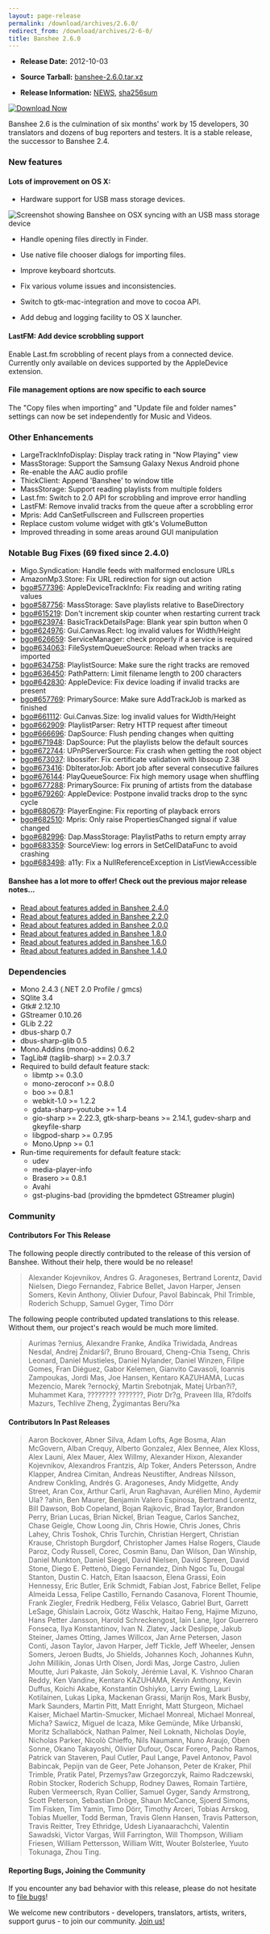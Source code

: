 ```yaml
---
layout: page-release
permalink: /download/archives/2.6.0/
redirect_from: /download/archives/2-6-0/
title: Banshee 2.6.0
---
```

	
  * **Release Date:** 2012-10-03
	
  * **Source Tarball:** [banshee-2.6.0.tar.xz](http://ftp.gnome.org/pub/GNOME/sources/banshee/2.6/banshee-2.6.0.tar.xz)
	
  * **Release Information:**
[NEWS](http://ftp.gnome.org/pub/GNOME/sources/banshee/2.6/banshee-2.6.0.news),
[sha256sum](http://ftp.gnome.org/pub/GNOME/sources/banshee/2.6/banshee-2.6.0.sha256sum)

[![Download Now](/images/download-button.png)](/download)

Banshee 2.6 is the culmination of six months' work by 15 developers, 30
translators and dozens of bug reporters and testers. It is a stable release,
the successor to Banshee 2.4.

### New features

####  Lots of improvement on OS X:

  * Hardware support for USB mass storage devices.

<div class="release-shot"><img src="/images/shots/2.6.0/osx_usb_mass_storage-700.png" alt="Screenshot showing Banshee on OSX syncing with an USB mass storage device"></div>

  * Handle opening files directly in Finder.

  * Use native file chooser dialogs for importing files.

  * Improve keyboard shortcuts.

  * Fix various volume issues and inconsistencies.

  * Switch to gtk-mac-integration and move to cocoa API.

  * Add debug and logging facility to OS X launcher.


####  LastFM: Add device scrobbling support

Enable Last.fm scrobbling of recent plays from a connected device.
Currently only available on devices supported by the AppleDevice extension.

####  File management options are now specific to each source

The "Copy files when importing" and "Update file and folder names"
settings can now be set independently for Music and Videos.


### Other Enhancements

  * LargeTrackInfoDisplay: Display track rating in "Now Playing" view
  * MassStorage: Support the Samsung Galaxy Nexus Android phone
  * Re-enable the AAC audio profile
  * ThickClient: Append 'Banshee' to window title
  * MassStorage: Support reading playlists from multiple folders
  * Last.fm: Switch to 2.0 API for scrobbling and improve error handling
  * LastFM: Remove invalid tracks from the queue after a scrobbling error
  * Mpris: Add CanSetFullscreen and Fullscreen properties
  * Replace custom volume widget with gtk's VolumeButton
  * Improved threading in some areas around GUI manipulation

### Notable Bug Fixes (69 fixed since 2.4.0)

  * Migo.Syndication: Handle feeds with malformed enclosure URLs
  * AmazonMp3.Store: Fix URL redirection for sign out action
  * [bgo#577396](http://bugzilla.gnome.org/show_bug.cgi?id=577396): AppleDeviceTrackInfo: Fix reading and writing rating values
  * [bgo#587756](http://bugzilla.gnome.org/show_bug.cgi?id=587756): MassStorage: Save playlists relative to BaseDirectory
  * [bgo#615219](http://bugzilla.gnome.org/show_bug.cgi?id=615219): Don't increment skip counter when restarting current track
  * [bgo#623974](http://bugzilla.gnome.org/show_bug.cgi?id=623974): BasicTrackDetailsPage: Blank year spin button when 0
  * [bgo#624976](http://bugzilla.gnome.org/show_bug.cgi?id=624976): Gui.Canvas.Rect: log invalid values for Width/Height
  * [bgo#626659](http://bugzilla.gnome.org/show_bug.cgi?id=626659): ServiceManager: check properly if a service is required
  * [bgo#634063](http://bugzilla.gnome.org/show_bug.cgi?id=634063): FileSystemQueueSource: Reload when tracks are imported
  * [bgo#634758](http://bugzilla.gnome.org/show_bug.cgi?id=634758): PlaylistSource: Make sure the right tracks are removed
  * [bgo#636450](http://bugzilla.gnome.org/show_bug.cgi?id=636450): PathPattern: Limit filename length to 200 characters
  * [bgo#642830](http://bugzilla.gnome.org/show_bug.cgi?id=642830): AppleDevice: Fix device loading if invalid tracks are present
  * [bgo#657769](http://bugzilla.gnome.org/show_bug.cgi?id=657769): PrimarySource: Make sure AddTrackJob is marked as finished
  * [bgo#661112](http://bugzilla.gnome.org/show_bug.cgi?id=661112): Gui.Canvas.Size: log invalid values for Width/Height
  * [bgo#662909](http://bugzilla.gnome.org/show_bug.cgi?id=662909): PlaylistParser: Retry HTTP request after timeout
  * [bgo#666696](http://bugzilla.gnome.org/show_bug.cgi?id=666696): DapSource: Flush pending changes when quitting
  * [bgo#671948](http://bugzilla.gnome.org/show_bug.cgi?id=671948): DapSource: Put the playlists below the default sources
  * [bgo#672744](http://bugzilla.gnome.org/show_bug.cgi?id=672744): UPnPServerSource: Fix crash when getting the root object
  * [bgo#673037](http://bugzilla.gnome.org/show_bug.cgi?id=673037): libossifer: Fix certificate validation with libsoup 2.38
  * [bgo#673416](http://bugzilla.gnome.org/show_bug.cgi?id=673416): DbIteratorJob: Abort job after several consecutive failures
  * [bgo#676144](http://bugzilla.gnome.org/show_bug.cgi?id=676144): PlayQueueSource: Fix high memory usage when shuffling
  * [bgo#677288](http://bugzilla.gnome.org/show_bug.cgi?id=677288): PrimarySource: Fix pruning of artists from the database
  * [bgo#679260](http://bugzilla.gnome.org/show_bug.cgi?id=679260): AppleDevice: Postpone invalid tracks drop to the sync cycle
  * [bgo#680679](http://bugzilla.gnome.org/show_bug.cgi?id=680679): PlayerEngine: Fix reporting of playback errors
  * [bgo#682510](http://bugzilla.gnome.org/show_bug.cgi?id=682510): Mpris: Only raise PropertiesChanged signal if value changed
  * [bgo#682996](http://bugzilla.gnome.org/show_bug.cgi?id=682996): Dap.MassStorage: PlaylistPaths to return empty array
  * [bgo#683359](http://bugzilla.gnome.org/show_bug.cgi?id=683359): SourceView: log errors in SetCellDataFunc to avoid crashing
  * [bgo#683498](http://bugzilla.gnome.org/show_bug.cgi?id=683498): a11y: Fix a NullReferenceException in ListViewAccessible

#### Banshee has a lot more to offer! Check out the previous major release notes...

  * [Read about features added in Banshee 2.4.0](/download/archives/2.4.0)
  * [Read about features added in Banshee 2.2.0](/download/archives/2.2.0)
  * [Read about features added in Banshee 2.0.0](/download/archives/2.0.0)
  * [Read about features added in Banshee 1.8.0](/download/archives/1.8.0)
  * [Read about features added in Banshee 1.6.0](/download/archives/1.6.0)
  * [Read about features added in Banshee 1.4.0](/download/archives/1.4.0)

### Dependencies

  * Mono 2.4.3 (.NET 2.0 Profile / gmcs)
  * SQlite 3.4
  * Gtk# 2.12.10
  * GStreamer 0.10.26
  * GLib 2.22
  * dbus-sharp 0.7
  * dbus-sharp-glib 0.5
  * Mono.Addins (mono-addins) 0.6.2
  * TagLib# (taglib-sharp) >= 2.0.3.7
  * Required to build default feature stack:
    * libmtp >= 0.3.0
    * mono-zeroconf >= 0.8.0
    * boo >= 0.8.1
    * webkit-1.0 >= 1.2.2
    * gdata-sharp-youtube >= 1.4
    * gio-sharp >= 2.22.3, gtk-sharp-beans >= 2.14.1, gudev-sharp and gkeyfile-sharp
    * libgpod-sharp >= 0.7.95
    * Mono.Upnp >= 0.1
  * Run-time requirements for default feature stack:
    * udev
    * media-player-info
    * Brasero >= 0.8.1
    * Avahi
    * gst-plugins-bad (providing the bpmdetect GStreamer plugin)

### Community

#### Contributors For This Release

The following people directly contributed to the release of this version of Banshee. Without their help, there would be no release!

> Alexander Kojevnikov, Andres G. Aragoneses, Bertrand Lorentz,
     David Nielsen, Diego Fernandez, Fabrice Bellet, Javon Harper,
     Jensen Somers, Kevin Anthony, Olivier Dufour, Pavol Babincak,
     Phil Trimble, Roderich Schupp, Samuel Gyger, Timo Dörr



The following people contributed updated translations to this release.    Without them, our project's reach would be much more limited.


> Aurimas ?ernius, Alexandre Franke, Andika Triwidada, Andreas Nesdal,
     Andrej Žnidarši?, Bruno Brouard, Cheng-Chia Tseng, Chris Leonard,
     Daniel Mustieles, Daniel Nylander, Daniel Winzen, Filipe Gomes,
     Fran Diéguez, Gabor Kelemen, Gianvito Cavasoli, Ioannis Zampoukas,
     Jordi Mas, Joe Hansen, Kentaro KAZUHAMA, Lucas Mezencio, Marek ?ernocký,
     Martin Srebotnjak, Matej Urban?i?, Muhammet Kara, ???????? ???????,
     Piotr Dr?g, Praveen Illa, R?dolfs Mazurs, Techlive Zheng,
     Žygimantas Beru?ka

#### Contributors In Past Releases

> Aaron Bockover, Abner Silva, Adam Lofts, Age Bosma, Alan McGovern,
    Alban Crequy, Alberto Gonzalez, Alex Bennee, Alex Kloss, Alex Launi,
    Alex Mauer, Alex Willmy, Alexander Hixon, Alexander Kojevnikov,
    Alexandros Frantzis, Alp Toker, Anders Petersson, Andre Klapper,
    Andrea Cimitan, Andreas Neustifter, Andreas Nilsson, Andrew Conkling,
    Andrés G. Aragoneses, Andy Midgette, Andy Street, Aran Cox, Arthur Carli,
    Arun Raghavan, Aurélien Mino, Aydemir Ula? ?ahin, Ben Maurer,
    Benjamín Valero Espinosa, Bertrand Lorentz, Bill Dawson, Bob Copeland,
    Bojan Rajkovic, Brad Taylor, Brandon Perry, Brian Lucas, Brian Nickel,
    Brian Teague, Carlos Sanchez, Chase Geigle, Chow Loong Jin, Chris Howie,
    Chris Jones, Chris Lahey, Chris Toshok, Chris Turchin, Christian Hergert,
    Christian Krause, Christoph Burgdorf, Christopher James Halse Rogers,
    Claude Paroz, Cody Russell, Corec, Cosmin Banu, Dan Wilson, Dan Winship,
    Daniel Munkton, Daniel Siegel, David Nielsen, David Spreen, David Stone,
    Diego E. Pettenò, Diego Fernandez, Dinh Ngoc Tu, Dougal Stanton,
    Dustin C. Hatch, Eitan Isaacson, Elena Grassi, Eoin Hennessy, Eric Butler,
    Erik Schmidt, Fabian Jost, Fabrice Bellet, Felipe Almeida Lessa,
    Felipe Castillo, Fernando Casanova, Florent Thoumie, Frank Ziegler,
    Fredrik Hedberg, Félix Velasco, Gabriel Burt, Garrett LeSage,
    Ghislain Lacroix, Götz Waschk, Haitao Feng, Hajime Mizuno,
    Hans Petter Jansson, Harold Schreckengost, Iain Lane,
    Igor Guerrero Fonseca, Ilya Konstantinov, Ivan N. Zlatev, Jack Deslippe,
    Jakub Steiner, James Otting, James Willcox, Jan Arne Petersen, Jason Conti,
    Jason Taylor, Javon Harper, Jeff Tickle, Jeff Wheeler, Jensen Somers,
    Jeroen Budts, Jo Shields, Johannes Koch, Johannes Kuhn, John Millikin,
    Jonas Urth Olsen, Jordi Mas, Jorge Castro, Julien Moutte, Juri Pakaste,
    Ján Sokoly, Jérémie Laval, K. Vishnoo Charan Reddy, Ken Vandine,
    Kentaro KAZUHAMA, Kevin Anthony, Kevin Duffus, Koichi Akabe,
    Konstantin Oshiyko, Larry Ewing, Lauri Kotilainen, Lukas Lipka,
    Mackenan Grassi, Marijn Ros, Mark Busby, Mark Saunders, Martin Pitt,
    Matt Enright, Matt Sturgeon, Michael Kaiser, Michael Martin-Smucker,
    Michael Monreal, Michael Monreal, Micha? Sawicz, Miguel de Icaza,
    Mike Gemünde, Mike Urbanski, Moritz Schallaböck, Nathan Palmer,
    Neil Loknath, Nicholas Doyle, Nicholas Parker, Nicolò Chieffo,
    Nils Naumann, Nuno Araujo, Oben Sonne, Okano Takayoshi, Olivier Dufour,
    Oscar Forero, Pacho Ramos, Patrick van Staveren, Paul Cutler, Paul Lange,
    Pavel Antonov, Pavol Babincak, Pepijn van de Geer, Pete Johanson,
    Peter de Kraker, Phil Trimble, Pratik Patel, Przemys?aw Grzegorczyk,
    Raimo Radczewski, Robin Stocker, Roderich Schupp, Rodney Dawes,
    Romain Tartière, Ruben Vermeersch, Ryan Collier, Samuel Gyger,
    Sandy Armstrong, Scott Peterson, Sebastian Dröge, Shaun McCance,
    Sjoerd Simons, Tim Fisken, Tim Yamin, Timo Dörr, Timothy Arceri,
    Tobias Arrskog, Tobias Mueller, Todd Berman, Travis Glenn Hansen,
    Travis Patterson, Travis Reitter, Trey Ethridge, Udesh Liyanaarachchi,
    Valentin Sawadski, Victor Vargas, Will Farrington, Will Thompson,
    William Friesen, William Pettersson, William Witt, Wouter Bolsterlee,
    Yuuto Tokunaga, Zhou Ting.

#### Reporting Bugs, Joining the Community

If you encounter any bad behavior with this release, please do not hesitate to [file bugs](/contribute/file-bugs/)!

We welcome new contributors - developers, translators, artists, writers, support gurus - to join our community.  [Join us!](/contribute)
